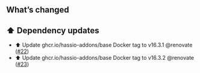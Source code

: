 ## What’s changed

## ⬆️ Dependency updates

- ⬆️ Update ghcr.io/hassio-addons/base Docker tag to v16.3.1 @renovate ([#22](https://github.com/hassio-addons/addon-lidarr/pull/22))
- ⬆️ Update ghcr.io/hassio-addons/base Docker tag to v16.3.2 @renovate ([#23](https://github.com/hassio-addons/addon-lidarr/pull/23))
